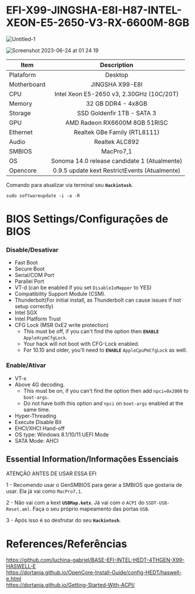 # EFI-X99-JINGSHA-E8I-H87-INTEL-XEON-E5-2650-V3-RX-6600M-8GB

![Untitled-1](https://github.com/carlospelegrin/EFI-X99-JINGSHA-E8I-H87-INTEL-XEON-E5-2650-V3-RX-6600M-8GB/assets/88504218/3f032df1-f6cc-4785-9226-80ab01d8abd7)

![Screenshot 2023-06-24 at 01 24 19](https://github.com/carlospelegrin/EFI-X99-JINGSHA-E8I-H87-INTEL-XEON-E5-2650-V3-RX-6600M-8GB/assets/88504218/8fe09c69-a72e-4241-9783-4f084dfaa9ba)

|Item|Description|
|-|:-------:|
|Plataform|Desktop|
|Motherboard|JINGSHA X99-E8I|
|CPU|Intel Xeon E5-2650 v3, 2.30GHz (10C/20T)|
|Memory|32 GB DDR4 - 4x8GB|
|Storage|SSD Goldenfir 1TB - SATA 3|
|GPU|AMD Radeon RX6600M 8GB 51RISC|
|Ethernet|Realtek GBe Family (RTL8111)|
|Audio|Realtek ALC892|
|SMBIOS|MacPro7,1|
|OS|Sonoma 14.0 release candidate 1 (Atualmente)|
|Opencore|0.9.5 update kext RestrictEvents (Atualmente)|

Comando para atualizar via terminal seu **`Hackintosh`**.

```
sudo softwareupdate -i -a -R
```

# BIOS Settings/Configurações de BIOS

### Disable/Desativar

- Fast Boot
- Secure Boot
- Serial/COM Port
- Parallel Port
- VT-d (can be enabled if you set `DisableIoMapper` to YES)
- Compatibility Support Module (CSM).
- Thunderbolt(For initial install, as Thunderbolt can cause issues if not setup correctly)
- Intel SGX
- Intel Platform Trust
- CFG Lock (MSR 0xE2 write protection)
  - This must be off, if you can't find the option then **`ENABLE`** `AppleXcpmCfgLock`. 
  - Your hack will not boot with CFG-Lock enabled.
  - For 10.10 and older, you'll need to **`ENABLE`** `AppleCpuPmCfgLock` as well.

### Enable/Ativar

- VT-x
- Above 4G decoding. 
  - This must be on, if you can't find the option then add `npci=0x2000` to `boot-args`. 
  - Do not have both this option and `npci` on `boot-args` enabled at the same time.
- Hyper-Threading
- Execute Disable Bit
- EHCI/XHCI Hand-off
- OS type: Windows 8.1/10/11 UEFI Mode
- SATA Mode: AHCI

## Essential Information/Informações Essenciais

ATENÇÃO ANTES DE USAR ESSA EFI

1 - Recomendo usar o GenSMBIOS para gerar a SMBIOS que gostaria de usar. Ela já vai como `MacPro7,1`.

2 - Não vai com a kext **`USBMap.ketx`**. Já vai com o `ACPI` do `SSDT-USB-Reset.aml`. Faça o seu próprio mapeamento das portas `USB`.

3 - Após isso é so desfrutar do seu **`Hackintosh`**.

# References/Referências

https://github.com/luchina-gabriel/BASE-EFI-INTEL-HEDT-4THGEN-X99-HASWELL-E
<br>
https://dortania.github.io/OpenCore-Install-Guide/config-HEDT/haswell-e.html
<br>
https://dortania.github.io/Getting-Started-With-ACPI/